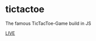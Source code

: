 # tictactoe
The famous TicTacToe-Game build in JS


[LIVE](https://krypto1337.github.io/tictactoe/)
